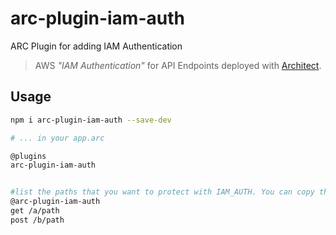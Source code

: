 # arc-plugin-iam-auth
ARC Plugin for adding IAM Authentication

> AWS _"IAM Authentication"_ for API Endpoints deployed with [Architect](https://arc.codes).

## Usage

```sh
npm i arc-plugin-iam-auth --save-dev
```

```sh
# ... in your app.arc

@plugins
arc-plugin-iam-auth


#list the paths that you want to protect with IAM_AUTH. You can copy the @http items and remove what you don't need
@arc-plugin-iam-auth
get /a/path
post /b/path
